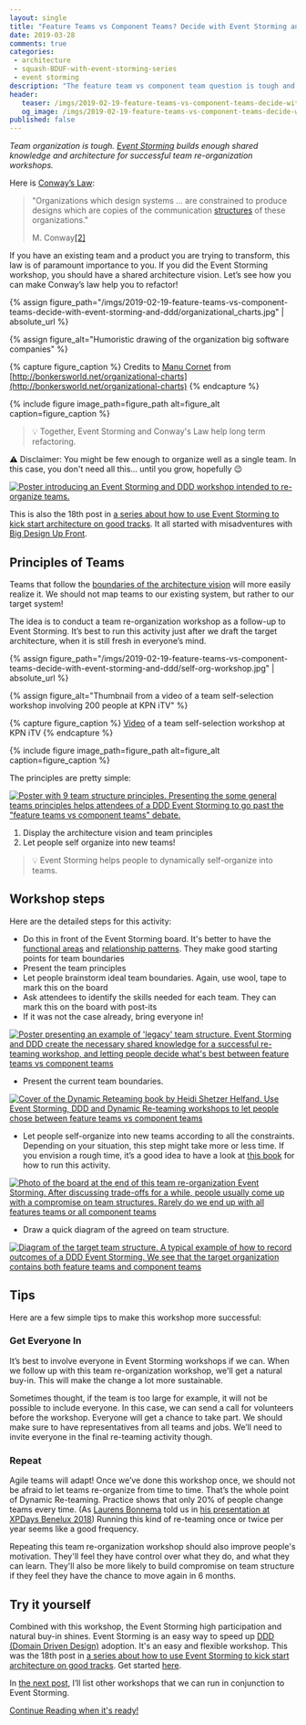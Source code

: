 ```yaml
---
layout: single
title: "Feature Teams vs Component Teams? Decide with Event Storming and DDD"
date: 2019-03-28
comments: true
categories:
 - architecture
 - squash-BDUF-with-event-storming-series
 - event storming
description: "The feature team vs component team question is tough and can often slip into dogma. Unfortunately, there is no one-size fits all. Event Storming and DDD build enough shared knowledge and architecture vision for all-in team re-organization workshops to succeed"
header:
   teaser: /imgs/2019-02-19-feature-teams-vs-component-teams-decide-with-event-storming-and-ddd/cut-teams-with-event-storming-teaser.jpeg
   og_image: /imgs/2019-02-19-feature-teams-vs-component-teams-decide-with-event-storming-and-ddd/cut-teams-with-event-storming-og.jpeg
published: false
---
```

_Team organization is tough. [Event Storming](https://www.eventstorming.com/) builds enough shared knowledge and architecture for successful team re-organization workshops._

Here is [Conway’s Law](https://en.wikipedia.org/wiki/Conway%27s_law):

> "Organizations which design systems ... are constrained to produce designs which are copies of the communication [structures](https://en.wikipedia.org/wiki/Organizational_structure) of these organizations."
>
> M. Conway[[2]](https://en.wikipedia.org/wiki/Conway%27s_law#cite_note-Conway-2)

If you have an existing team and a product you are trying to transform, this law is of paramount importance to you. If you did the Event Storming workshop, you should have a shared architecture vision. Let’s see how you can make Conway’s law help you to refactor!

{% assign figure_path="/imgs/2019-02-19-feature-teams-vs-component-teams-decide-with-event-storming-and-ddd/organizational_charts.jpg" | absolute_url %}
    
{% assign figure_alt="Humoristic drawing of the organization big software companies" %}
    
{% capture figure_caption %}
Credits to [Manu Cornet](http://ma.nu/) from [http://bonkersworld.net/organizational-charts](http://bonkersworld.net/organizational-charts)
{% endcapture %}
    
{% include figure image_path=figure_path alt=figure_alt caption=figure_caption %}

> 💡 Together, Event Storming and Conway's Law help long term refactoring.

⚠️ Disclaimer: You might be few enough to organize well as a single team. In this case, you don't need all this… until you grow, hopefully 😉

[![Poster introducing an Event Storming and DDD workshop intended to re-organize teams.]({{site.url}}/imgs/2019-02-19-feature-teams-vs-component-teams-decide-with-event-storming-and-ddd/cut-teams-with-event-storming-small.jpeg)]({{site.url}}/imgs/2019-02-19-feature-teams-vs-component-teams-decide-with-event-storming-and-ddd/cut-teams-with-event-storming.jpg)

This is also the 18th post in [a series about how to use Event Storming to kick start architecture on good tracks](/categories/#squash-bduf-with-event-storming-series). It all started with misadventures with [Big Design Up Front](https://en.wikipedia.org/wiki/Big_Design_Up_Front).

## Principles of Teams

Teams that follow the [boundaries of the architecture vision](/drafting-a-functional-architecture-vision-with-ddd-event-storming-part-1/) will more easily realize it. We should not map teams to our existing system, but rather to our target system!

The idea is to conduct a team re-organization workshop as a follow-up to Event Storming. It’s best to run this activity just after we draft the target architecture, when it is still fresh in everyone’s mind.

{% assign figure_path="/imgs/2019-02-19-feature-teams-vs-component-teams-decide-with-event-storming-and-ddd/self-org-workshop.jpg" | absolute_url %}
    
{% assign figure_alt="Thumbnail from a video of a team self-selection workshop involving 200 people at KPN iTV" %}
    
{% capture figure_caption %}
[Video](https://www.youtube.com/watch?v=mqgpWFI3UOI&feature=youtu.be) of a team self-selection workshop at KPN iTV
{% endcapture %}
    
{% include figure image_path=figure_path alt=figure_alt caption=figure_caption %}

The principles are pretty simple:

[![Poster with 9 team structure principles. Presenting the some general teams principles helps attendees of a DDD Event Storming to go past the "feature teams vs component teams" debate.]({{site.url}}/imgs/2019-02-19-feature-teams-vs-component-teams-decide-with-event-storming-and-ddd/team-principles-small.jpg)]({{site.url}}/imgs/2019-02-19-feature-teams-vs-component-teams-decide-with-event-storming-and-ddd/team-principles.jpg)

1.  Display the architecture vision and team principles 
2.  Let people self organize into new teams!

> 💡 Event Storming helps people to dynamically self-organize into teams.

## Workshop steps

Here are the detailed steps for this activity:

* Do this in front of the Event Storming board. It's better to have the [functional areas](/drafting-a-functional-architecture-vision-with-ddd-event-storming-part-1/) and [relationship patterns](/focus-on-core-domain-with-relationships-from-ddd-and-event-storming/). They make good starting points for team boundaries
* Present the team principles
* Let people brainstorm ideal team boundaries. Again, use wool, tape to mark this on the board
* Ask attendees to identify the skills needed for each team. They can mark this on the board with post-its
* If it was not the case already, bring everyone in!

[![Poster presenting an example of 'legacy' team structure. Event Storming and DDD create the necessary shared knowledge for a successful re-teaming workshop, and letting people decide what's best between feature teams vs component teams]({{site.url}}/imgs/2019-02-19-feature-teams-vs-component-teams-decide-with-event-storming-and-ddd/legacy-teams-small.jpg)]({{site.url}}/imgs/2019-02-19-feature-teams-vs-component-teams-decide-with-event-storming-and-ddd/legacy-teams.jpg)

* Present the current team boundaries.

[![Cover of the Dynamic Reteaming book by Heidi Shetzer Helfand. Use Event Storming, DDD and Dynamic Re-teaming workshops to let people chose between feature teams vs component teams]({{site.url}}/imgs/2019-02-19-feature-teams-vs-component-teams-decide-with-event-storming-and-ddd/dynamic-reteaming.jpeg)](https://leanpub.com/dynamicreteaming)

* Let people self-organize into new teams according to all the constraints. Depending on your situation, this step might take more or less time. If you envision a rough time, it’s a good idea to have a look at [this book](https://leanpub.com/dynamicreteaming) for how to run this activity.

[![Photo of the board at the end of this team re-organization Event Storming. After discussing trade-offs for a while, people usually come up with a compromise on team structures. Rarely do we end up with all features teams or all component teams]({{site.url}}/imgs/2019-02-19-feature-teams-vs-component-teams-decide-with-event-storming-and-ddd/final-board-small.jpg)]({{site.url}}/imgs/2019-02-19-feature-teams-vs-component-teams-decide-with-event-storming-and-ddd/final-board.jpg)

* Draw a quick diagram of the agreed on team structure.

[![Diagram of the target team structure. A typical example of how to record outcomes of a DDD Event Storming. We see that the target organization contains both feature teams and component teams]({{site.url}}/imgs/2019-02-19-feature-teams-vs-component-teams-decide-with-event-storming-and-ddd/napkin-ddd-context-map-small.jpg)]({{site.url}}/imgs/2019-02-19-feature-teams-vs-component-teams-decide-with-event-storming-and-ddd/napkin-ddd-context-map.jpg)


## Tips

Here are a few simple tips to make this workshop more successful:

### Get Everyone In

It’s best to involve everyone in Event Storming workshops if we can. When we follow up with this team re-organization workshop, we'll get a natural buy-in. This will make the change a lot more sustainable.

Sometimes thought, if the team is too large for example, it will not be possible to include everyone. In this case, we can send a call for volunteers before the workshop. Everyone will get a chance to take part. We should make sure to have representatives from all teams and jobs. We’ll need to invite everyone in the final re-teaming activity though.

### Repeat

Agile teams will adapt! Once we’ve done this workshop once, we should not be afraid to let teams re-organize from time to time. That’s the whole point of Dynamic Re-teaming. Practice shows that only 20% of people change teams every time. (As [Laurens Bonnema](https://twitter.com/laurensbonnema) told us in [his presentation at XPDays Benelux 2018](https://app.slidebean.com/p/rwbpeIC3CI/Dynamic-Reteaming-From-The-Trenches#1)) Running this kind of re-teaming once or twice per year seems like a good frequency.

Repeating this team re-organization workshop should also improve people's motivation. They'll feel they have control over what they do, and what they can learn. They'll also be more likely to build compromise on team structure if they feel they have the chance to move again in 6 months.

## Try it yourself

Combined with this workshop, the Event Storming high participation and natural buy-in shines. Event Storming is an easy way to speed up [DDD (Domain Driven Design)](https://en.wikipedia.org/wiki/Domain-driven_design) adoption. It's an easy and flexible workshop. This was the 18th post in [a series about how to use Event Storming to kick start architecture on good tracks](/categories/#squash-bduf-with-event-storming-series). Get started [here](/misadventures-with-big-design-up-front/).

In [the next post](http://eepurl.com/dxKE95), I’ll list other workshops that we can run in conjunction to Event Storming.

[Continue Reading when it's ready!](http://eepurl.com/dxKE95)
